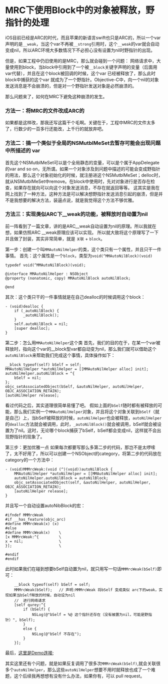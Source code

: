 # MRC下使用Block中的对象被释放，野指针的处理


iOS目前已经是ARC的时代，而且苹果的新语言swift也只是ARC的，所以一个var声明的是`__weak`，当这个var不再被`__strong`引用时，这个`__weak`的var就会自动变成nil，所以ARC环境大多数情况下不必担心没有设置为nil时野指针的出现。

但是，如果工程中仍旧使用的是MRC，那么就会碰到一个问题：
网络请求中，大量使用到block，当block中引用到了一个被`__block`关键字声明的变量（后面用var代替），并且在这个block被回调的时候，这个var 已经被释放了，那么此时block中捕获的这个var 就成为了一个野指针。Objective-C中，向一个nil的对象发送消息是不会崩溃的，但是对一个野指针发送对象是必然崩溃的。

那么问题来了，如何在MRC下避免这种崩溃的发生。

### 方法一：将MRC的文件改成ARC的
如果都是这样改，那我还写这篇干个毛啊。关键在于，工程中MRC的文件太多了，行数少的一百多行还能改，上千行的就放弃吧。

### 方法二：搞一个类似于全局的NSMutblMeSet去暂存可能会出现问题中所描述的 var
首先这个NSMutblMeSet可以是个全局静态的变量，可以是个属于AppDelegate的var and so on，无所谓。如果一个对象涉及到问题中描述的可能会变成野指针的用法，那么这个对象初始化的时候，就注册进这个NSMutblMeSet；delloc时，就从NSMutblMeSet中remove。在block中使用时，先对对象进行是否存在检查，如果存在就向可以向这个对象发送消息，不存在就返回等等。
这其实是我在网上找到了一种方法，这种方法是可以解决想野指针发送消息引起的崩溃，但是并不是我想要的解决方法，装逼点说，就是我觉得这个方法不够优雅。

### 方法三：实现类似ARC下__weak的功能，被释放时自动置为nil
前一阵看到了一篇文章，讲的是ARC__weak自动设置为nil的原理。所以我就在想，如果仿照ARC __weak原理应该可以实现。
所以就大致将这个原理写了一下并且做了封装，其实非常简单，就是 `关联` + `block`。

第一步：创建一个叫`MMAutoNilHelper`的类，这个类只有一个属性，并且只干一件事情。
首先：这个属性是一个`block`，类型为`void(^MMAutoNilBlock)(void)`
```objc
typedef void(^MMAutoNilBlock)(void);

@interface MMAutoNilHelper : NSObject
@property (nonatomic, copy) MMAutoNilBlock autoNilBlock;

@end
```

其次：这个类只干的一件事情就是在自己dealloc的时候调用这个block：
```obj
- (void)dealloc {
    if (_autoNilBlock) {
        _autoNilBlock();
    }
    self.autoNilBlock = nil;
    [super dealloc];
}
```

第二步：怎么用`MMAutoNilHelper`这个类
首先，我们的目的在于，在某一个var被释放时，指向这个var的__block型var都自动变为nil，那么我们就可以借助这个`autoNilBlock`来帮助我们完成这个事情，具体操作如下：
```objc
__block typeof(self) bSelf = self;
MMAutoNilHelper *autoNilHelper = [[MMAutoNilHelper alloc] init];
autoNilHelper.autoNilBlock = ^{
    bSelf = nil;
};
objc_setAssociatedObject(bSelf, &autoNilHelper, autoNilHelper, OBJC_ASSOCIATION_RETAIN);
[autoNilHelper release];
```
看过代码之后，其实道理很简单易懂了吧。
假如上面的`bSelf`随时都有被释放的可能，那么我们实例一个`MMAutoNilHelper`对象，并且将这个对象关联到`bSelf`（就是自己）上，当bSelf被释放的时候，`autoNilHelper`也会被释放，`autoNilHelper`的`dealloc`方法就会被调用，此时，`_autoNilBlock()`就会被调用，bSelf就会被设置为了nil。这时，无论哪个block捕获了bSelf，bSelf都会变成nil，这样就不会出现野指针的现象了。

第三步：更加优雅一点
如果每次都要写那么多第二步的代码，那岂不是太啰嗦了，太不好用了，所以可以创建一个NSObject的category，将第二步的代码放在category的一个方法中：
```ojbc
- (void)MMMrcWeak:(void (^)(void))autoNilBlock {
    MMAutoNilHelper *autoNilHelper = [[MMAutoNilHelper alloc] init];
    autoNilHelper.autoNilBlock = autoNilBlock;
    objc_setAssociatedObject(self, &autoNilHelper, autoNilHelper, OBJC_ASSOCIATION_RETAIN);
    [autoNilHelper release];
}
```
并且写一个自动设置autoNibBlock的宏：
```objc
#ifndef MMMrcWeak
#if __has_feature(objc_arc)
#define MMMrcWeak(x) (x)
#else
#define MMMrcWeak(x)    \
[x MMMrcWeak:^{         \
x = nil;                \
}];                     \

#endif
#endif
```

此时如果我们在碰到想要bSelf自动置为nil，就只用写一句话`MMMrcWeak(bSelf)`即可：
```objc
    __block typeof(self) bSelf = self;
    MMMrcWeak(bSelf);   // 声明:MMMrcWeak 将bSelf 变成类似 arc下的weak，实现如果当bSelf释放的时候，自动设为nil
    //  进行网络请求
    [self qurey:^{
        if (bSelf) {
            NSLog(@"bSelf = %@ 这个指针还存在（没有被置为nil，可能是野指针）", bSelf);
        }
        else {
            NSLog(@"bSelf 不存在");
        }
    }];
```

最后，[这里是Demo连接](https://github.com/wuhanness/MQAutoNilHelper);

其实这里还有个问题，就是如果反复调用了很多次`MMMrcWeak(bSelf)`,就会关联很多个`autoNilHelper`，那么这些`autoNilHelper`想要不用时就释放也成了一个难题，这个后续我再想想有没有什么办法，如果你有，可以 pull request。







